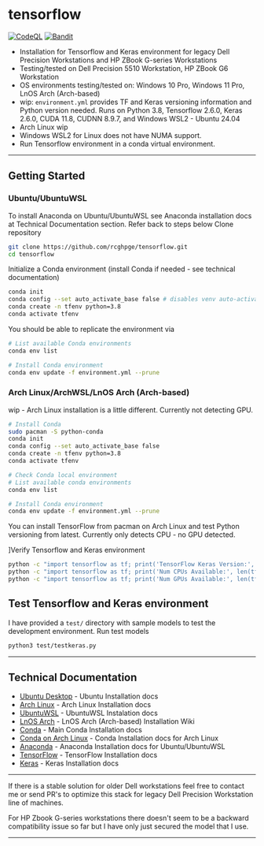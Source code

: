 # tensorflow 

[![CodeQL](https://github.com/rcghpge/tensorflow/actions/workflows/github-code-scanning/codeql/badge.svg)](https://github.com/rcghpge/tensorflow/actions/workflows/github-code-scanning/codeql)
[![Bandit](https://github.com/rcghpge/tensorflow/actions/workflows/bandit.yml/badge.svg)](https://github.com/rcghpge/tensorflow/actions/workflows/bandit.yml)

- Installation for Tensorflow and Keras environment for legacy Dell Precision Workstations and HP ZBook G-series Workstations
- Testing/tested on Dell Precision 5510 Workstation, HP ZBook G6 Workstation
- OS environments testing/tested on: Windows 10 Pro, Windows 11 Pro, LnOS Arch (Arch-based)
- wip: `environment.yml` provides TF and Keras versioning information and Python version needed. Runs on Python 3.8, Tensorflow 2.6.0, Keras 2.6.0, CUDA 11.8, CUDNN 8.9.7, and Windows WSL2 - Ubuntu 24.04
- Arch Linux wip
- Windows WSL2 for Linux does not have NUMA support.
- Run Tensorflow environment in a conda virtual environment.
---
## Getting Started 
### Ubuntu/UbuntuWSL
To install Anaconda on Ubuntu/UbuntuWSL see Anaconda installation docs at Technical Documentation section. Refer back to steps below
Clone repository
```bash
git clone https://github.com/rcghpge/tensorflow.git
cd tensorflow
```

Initialize a Conda environment (install Conda if needed - see technical documentation)
```bash
conda init
conda config --set auto_activate_base false # disables venv auto-activate 
conda create -n tfenv python=3.8
conda activate tfenv
```

You should be able to replicate the environment via
```bash
# List available Conda environments
conda env list

# Install Conda environment
conda env update -f environment.yml --prune
```

### Arch Linux/ArchWSL/LnOS Arch (Arch-based)
wip - Arch Linux installation is a little different. Currently not detecting GPU.
```bash
# Install Conda
sudo pacman -S python-conda
conda init
conda config --set auto_activate_base false
conda create -n tfenv python=3.8
conda activate tfenv

# Check Conda local environment
# List available conda environments
conda env list

# Install Conda environment
conda env update -f environment.yml --prune
```

You can install TensorFlow from pacman on Arch Linux and test Python versioning from latest.
Currently only detects CPU - no GPU detected.

]Verify Tensorflow and Keras environment
```bash
python -c "import tensorflow as tf; print('TensorFlow Keras Version:', tf.keras.__version__)"
python -c "import tensorflow as tf; print('Num CPUs Available:', len(tf.config.list_physical_devices('CPU')))"
python -c "import tensorflow as tf; print('Num GPUs Available:', len(tf.config.list_physical_devices('GPU')))"
```

## Test Tensorflow and Keras environment
I have provided a `test/` directory with sample models to test the development environment. Run test models 
```bash
python3 test/testkeras.py
```
---
## Technical Documentation
- [Ubuntu Desktop](https://ubuntu.com/tutorials/install-ubuntu-desktop#1-overview) - Ubuntu Installation docs
- [Arch Linux](https://wiki.archlinux.org/title/Installation_guide) - Arch Linux Installation docs
- [UbuntuWSL](https://documentation.ubuntu.com/wsl/en/latest/howto/install-ubuntu-wsl2/) - UbuntuWSL Instalation docs
- [LnOS Arch](https://github.com/uta-lug-nuts/LnOS/wiki) - LnOS Arch (Arch-based) Installation Wiki
- [Conda](https://docs.conda.io/projects/conda/en/latest/user-guide/install/index.html) - Main Conda Installation docs
- [Conda on Arch Linux](https://wiki.archlinux.org/title/Conda) - Conda Installation docs for Arch Linux
- [Anaconda](https://www.anaconda.com/docs/getting-started/anaconda/install#macos-linux-installation:manual-shell-initialization) - Anaconda Installation docs for Ubuntu/UbuntuWSL
- [TensorFlow](https://www.tensorflow.org/install) - TensorFlow Installation docs
- [Keras](https://keras.io/getting_started/) - Keras Installation docs

---
If there is a stable solution for older Dell workstations feel free to contact me or send PR's to optimize this stack for legacy Dell Precision Workstation line of machines.

For HP Zbook G-series workstations there doesn't seem to be a backward compatibility issue so far but I have only just secured the model that I use.

---

